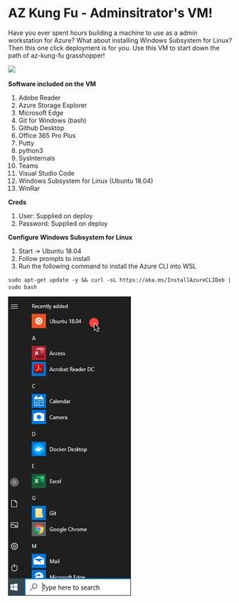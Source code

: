 # AZ Kung Fu - Adminsitrator's VM!
Have you ever spent hours building a machine to use as a admin workstation for Azure?   What about installing Windows Subsystem for Linux?  Then this one click deployment is for you.  Use this VM to start down the path of az-kung-fu grasshopper!

<a href="https://portal.azure.com/#create/Microsoft.Template/uri/https%3A%2F%2Fraw.githubusercontent.com%2Fdeltadan%2Fazure-admin-vm%2Fmaster%2Fazure-deploy.json" target="_blank">
    <img src="http://azuredeploy.net/deploybutton.png"/>
</a>

**Software included on the VM**

1. Adobe Reader
1. Azure Storage Explorer
1. Microsoft Edge
1. Git for Windows (bash)
1. Github Desktop
1. Office 365 Pro Plus
1. Putty
1. python3
1. SysInternals
1. Teams
1. Visual Studio Code
1. Windows Subsystem for Linux (Ubuntu 18.04)
1. WinRar

**Creds**
1. User: Supplied on deploy
1. Password: Supplied on deploy


**Configure Windows Subsystem for Linux**
1. Start -> Ubuntu 18.04
1. Follow prompts to install
1. Run the following command to install the Azure CLI into WSL

```
sudo apt-get update -y && curl -sL https://aka.ms/InstallAzureCLIDeb | sudo bash
```

![alt text](https://github.com/deltadan/azure-admin-vm/blob/master/media/wsl.jpg "Configure Ubuntu for Windows")
